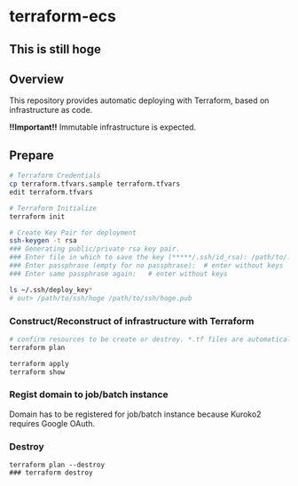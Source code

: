# terraform-ecs

## This is still hoge

## Overview
This repository provides automatic deploying with Terraform, based on infrastructure as code.

**!!Important!!** Immutable infrastructure is expected.

## Prepare
```sh
# Terraform Credentials
cp terraform.tfvars.sample terraform.tfvars
edit terraform.tfvars

# Terraform Initialize
terraform init

# Create Key Pair for deployment
ssh-keygen -t rsa
### Generating public/private rsa key pair.
### Enter file in which to save the key (*****/.ssh/id_rsa): /path/to/.ssh/deploy_key
### Enter passphrase (empty for no passphrase):  # enter without keys
### Enter same passphrase again:   # enter without keys

ls ~/.ssh/deploy_key*
# out> /path/to/ssh/hoge /path/to/ssh/hoge.pub
```

### Construct/Reconstruct of infrastructure with Terraform
```sh
# confirm resources to be create or destroy. *.tf files are automatically included.
terraform plan

terraform apply
terraform show
```

### Regist domain to job/batch instance
Domain has to be registered for job/batch instance because Kuroko2 requires Google OAuth.

### Destroy
```
terraform plan --destroy
### terraform destroy
```